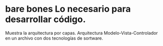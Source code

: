 # bare bones Lo necesario para desarrollar código.
Muestra la arquitectura por capas. Arquitectura Modelo-Vista-Controlador en un archivo con dos tecnologías de sortware.
	
